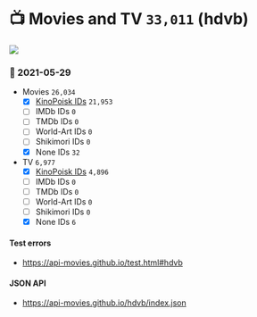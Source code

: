 # :tv: Movies and TV `33,011` (hdvb)

<a href="https://API-Movies.github.io"><img src="https://API-Movies.github.io/banner.png?cache"></a>

### :date: 2021-05-29
- Movies `26,034`
  - [x] <a href="https://API-Movies.github.io/hdvb/movie_kinopoisk_ids.json">KinoPoisk IDs</a> `21,953`
  - [ ] IMDb IDs `0`
  - [ ] TMDb IDs `0`
  - [ ] World-Art IDs `0`
  - [ ] Shikimori IDs `0`
  - [x] None IDs `32`
- TV `6,977`
  - [x] <a href="https://API-Movies.github.io/hdvb/tv_kinopoisk_ids.json">KinoPoisk IDs</a> `4,896`
  - [ ] IMDb IDs `0`
  - [ ] TMDb IDs `0`
  - [ ] World-Art IDs `0`
  - [ ] Shikimori IDs `0`
  - [x] None IDs `6`
#### Test errors
- <a href='https://api-movies.github.io/test.html#hdvb'>https://api-movies.github.io/test.html#hdvb</a>
#### JSON API
- <a href='https://api-movies.github.io/hdvb/index.json'>https://api-movies.github.io/hdvb/index.json</a>
